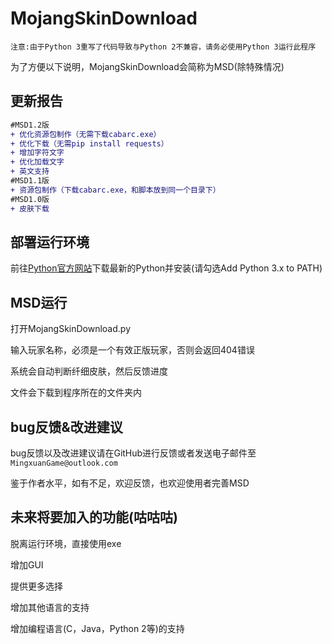 MojangSkinDownload
================

`注意:由于Python 3重写了代码导致与Python 2不兼容，请务必使用Python 3运行此程序`

为了方便以下说明，MojangSkinDownload会简称为MSD(除特殊情况)

更新报告
------
```diff
#MSD1.2版
+ 优化资源包制作（无需下载cabarc.exe）
+ 优化下载（无需pip install requests）
+ 增加字符文字
+ 优化加载文字
+ 英文支持
#MSD1.1版
+ 资源包制作（下载cabarc.exe，和脚本放到同一个目录下）
#MSD1.0版
+ 皮肤下载
```



部署运行环境
-------------

前往[Python官方网站](https://www.python.org)下载最新的Python并安装(请勾选Add Python 3.x to PATH)


MSD运行
---------

打开MojangSkinDownload.py

输入玩家名称，必须是一个有效正版玩家，否则会返回404错误

系统会自动判断纤细皮肤，然后反馈进度

文件会下载到程序所在的文件夹内

bug反馈&改进建议
--------------

bug反馈以及改进建议请在GitHub进行反馈或者发送电子邮件至```MingxuanGame@outlook.com```

鉴于作者水平，如有不足，欢迎反馈，也欢迎使用者完善MSD

未来将要加入的功能(咕咕咕)
---------------------

脱离运行环境，直接使用exe

增加GUI

提供更多选择

增加其他语言的支持

增加编程语言(C，Java，Python 2等)的支持
